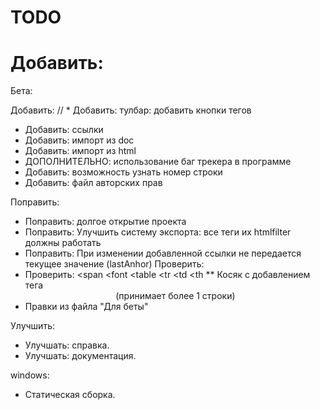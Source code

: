 TODO
====

Добавить:
=======

Бета:

Добавить:
// * Добавить: тулбар: добавить кнопки тегов
* Добавить: ссылки
* Добавить: импорт из doc
* Добавить: импорт из html
* ДОПОЛНИТЕЛЬНО: использование баг трекера в программе
* Добавить: возможность узнать номер строки
* Добавить: файл авторских прав

Поправить:
* Поправить: долгое открытие проекта
* Поправить: Улучшить систему экспорта: все теги их htmlfilter должны работать
* Поправить: При изменении добавленной ссылки не передается текущее значение (lastAnhor)
Проверить:
* Проверить:  <span </span> <font </font>  <table </table> <tr <tr> </tr> <td <td> </td> <th> <th </th>
** Косяк с добавлением тега <center> (принимает более 1 строки)
* Правки из файла "Для беты"

Улучшить:
* Улучшать: справка.
* Улучшать: документация.

windows:
* Статическая сборка.
